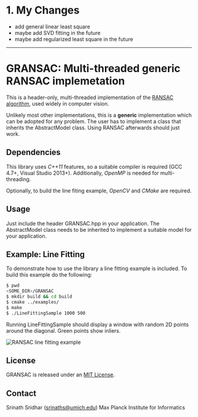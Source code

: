 
# 1. My Changes
* add general linear least square 
* maybe add SVD fitting in the future
* maybe add regularized least square in the future

---
# GRANSAC: Multi-threaded generic RANSAC implemetation

This is a header-only, multi-threaded implementation of the [RANSAC algorithm](https://en.wikipedia.org/wiki/RANSAC),
used widely in computer vision.

Unlikely most other implementations, this is a **generic** implementation
which can be adopted for any problem. The user has to implement a class that
inherits the AbstractModel class. Using RANSAC afterwards should just work.

## Dependencies

This library uses *C++11* features, so a suitable compiler is required (GCC 4.7+, 
Visual Studio 2013+). Additionally, *OpenMP* is needed for multi-threading.

Optionally, to build the line fiting example, *OpenCV* and *CMake* are required.

## Usage

Just include the header GRANSAC.hpp in your application. The AbstractModel class
needs to be inherited to implement a suitable model for your application.

## Example: Line Fitting

To demonstrate how to use the library a line fitting example is included.
To build this example do the following:

```bash
$ pwd
<SOME_DIR>/GRANSAC
$ mkdir build && cd build
$ cmake ../examples/
$ make
$ ./LineFittingSample 1000 500
```

Running LineFittingSample should display a window with random 2D points around
the diagonal. Green points show inliers.

![RANSAC line fitting example](https://raw.githubusercontent.com/srinath1905/GRANSAC/master/examples/LineFitting.png)

## License

GRANSAC is released under an [MIT License](https://opensource.org/licenses/MIT).

## Contact

Srinath Sridhar (srinaths@umich.edu)
Max Planck Institute for Informatics
